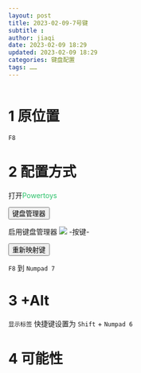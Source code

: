```yaml
---
layout: post
title: 2023-02-09-7号键
subtitle :
author: jiaqi
date: 2023-02-09 18:29
updated: 2023-02-09 18:29
categories: 键盘配置
tags: ……
---
```

```toc
```
# 1 原位置

`F8`

# 2 配置方式

打开<font color="#2DC26B">Powertoys</font>

<button>键盘管理器</button>

启用键盘管理器 ![](https://bingjiaqi123.github.io/mypics/启用.png)
-按键-

<button>重新映射键</button>

`F8` 到 `Numpad 7`

# 3 +Alt

 `显示标签` 快捷键设置为 `Shift` + `Numpad 6`

# 4 可能性